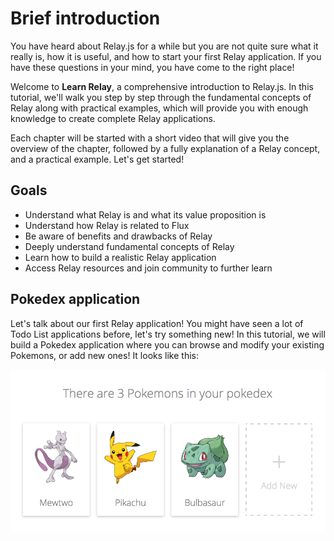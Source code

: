 <!-- __YOUTUBE(3eDgqSk_FsI)__ -->

# Brief introduction

You have heard about Relay.js for a while but you are not quite sure what it really is, how it is useful, and how to start your first Relay application. If you have these questions in your mind, you have come to the right place!

Welcome to **Learn Relay**, a comprehensive introduction to Relay.js. In this tutorial, we'll walk you step by step through the fundamental concepts of Relay along with practical examples, which will provide you with enough knowledge to create complete Relay applications.

Each chapter will be started with a short video that will give you the overview of the chapter, followed by a fully explanation of a Relay concept, and a practical example. Let's get started!

## Goals

- Understand what Relay is and what its value proposition is
- Understand how Relay is related to Flux
- Be aware of benefits and drawbacks of Relay
- Deeply understand fundamental concepts of Relay
- Learn how to build a realistic Relay application
- Access Relay resources and join community to further learn

## Pokedex application

Let's talk about our first Relay application! You might have seen a lot of Todo List applications before, let's try something new! In this tutorial, we will build a Pokedex application where you can browse and modify your existing Pokemons, or add new ones! It looks like this:

![](../images/demo.png)
